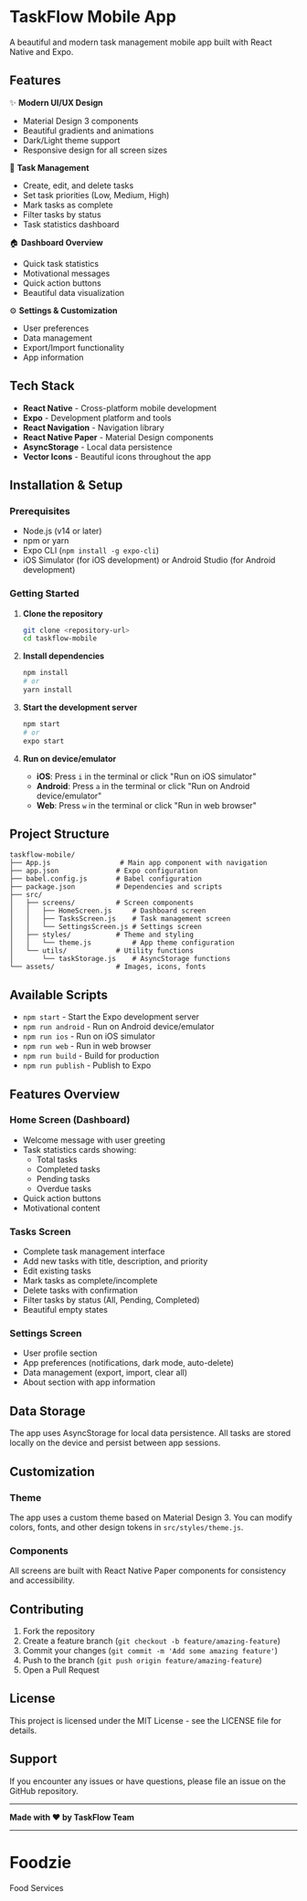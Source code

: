 # TaskFlow Mobile App

A beautiful and modern task management mobile app built with React Native and Expo.

## Features

✨ **Modern UI/UX Design**
- Material Design 3 components
- Beautiful gradients and animations
- Dark/Light theme support
- Responsive design for all screen sizes

📱 **Task Management**
- Create, edit, and delete tasks
- Set task priorities (Low, Medium, High)
- Mark tasks as complete
- Filter tasks by status
- Task statistics dashboard

🏠 **Dashboard Overview**
- Quick task statistics
- Motivational messages
- Quick action buttons
- Beautiful data visualization

⚙️ **Settings & Customization**
- User preferences
- Data management
- Export/Import functionality
- App information

## Tech Stack

- **React Native** - Cross-platform mobile development
- **Expo** - Development platform and tools
- **React Navigation** - Navigation library
- **React Native Paper** - Material Design components
- **AsyncStorage** - Local data persistence
- **Vector Icons** - Beautiful icons throughout the app

## Installation & Setup

### Prerequisites

- Node.js (v14 or later)
- npm or yarn
- Expo CLI (`npm install -g expo-cli`)
- iOS Simulator (for iOS development) or Android Studio (for Android development)

### Getting Started

1. **Clone the repository**
   ```bash
   git clone <repository-url>
   cd taskflow-mobile
   ```

2. **Install dependencies**
   ```bash
   npm install
   # or
   yarn install
   ```

3. **Start the development server**
   ```bash
   npm start
   # or
   expo start
   ```

4. **Run on device/emulator**
   - **iOS**: Press `i` in the terminal or click "Run on iOS simulator"
   - **Android**: Press `a` in the terminal or click "Run on Android device/emulator"
   - **Web**: Press `w` in the terminal or click "Run in web browser"

## Project Structure

```
taskflow-mobile/
├── App.js                 # Main app component with navigation
├── app.json              # Expo configuration
├── babel.config.js       # Babel configuration
├── package.json          # Dependencies and scripts
├── src/
│   ├── screens/          # Screen components
│   │   ├── HomeScreen.js     # Dashboard screen
│   │   ├── TasksScreen.js    # Task management screen
│   │   └── SettingsScreen.js # Settings screen
│   ├── styles/           # Theme and styling
│   │   └── theme.js          # App theme configuration
│   └── utils/            # Utility functions
│       └── taskStorage.js    # AsyncStorage functions
└── assets/               # Images, icons, fonts
```

## Available Scripts

- `npm start` - Start the Expo development server
- `npm run android` - Run on Android device/emulator
- `npm run ios` - Run on iOS simulator
- `npm run web` - Run in web browser
- `npm run build` - Build for production
- `npm run publish` - Publish to Expo

## Features Overview

### Home Screen (Dashboard)
- Welcome message with user greeting
- Task statistics cards showing:
  - Total tasks
  - Completed tasks
  - Pending tasks
  - Overdue tasks
- Quick action buttons
- Motivational content

### Tasks Screen
- Complete task management interface
- Add new tasks with title, description, and priority
- Edit existing tasks
- Mark tasks as complete/incomplete
- Delete tasks with confirmation
- Filter tasks by status (All, Pending, Completed)
- Beautiful empty states

### Settings Screen
- User profile section
- App preferences (notifications, dark mode, auto-delete)
- Data management (export, import, clear all)
- About section with app information

## Data Storage

The app uses AsyncStorage for local data persistence. All tasks are stored locally on the device and persist between app sessions.

## Customization

### Theme
The app uses a custom theme based on Material Design 3. You can modify colors, fonts, and other design tokens in `src/styles/theme.js`.

### Components
All screens are built with React Native Paper components for consistency and accessibility.

## Contributing

1. Fork the repository
2. Create a feature branch (`git checkout -b feature/amazing-feature`)
3. Commit your changes (`git commit -m 'Add some amazing feature'`)
4. Push to the branch (`git push origin feature/amazing-feature`)
5. Open a Pull Request

## License

This project is licensed under the MIT License - see the LICENSE file for details.

## Support

If you encounter any issues or have questions, please file an issue on the GitHub repository.

---

**Made with ❤️ by TaskFlow Team**

---

# Foodzie
Food Services
